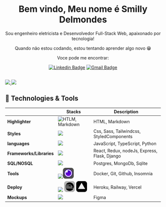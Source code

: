 <h1 align="center"> Bem vindo, Meu nome é Smilly Delmondes </h1>

<p align="center">
    Sou engenheiro eletricista e Desenvolvedor Full-Stack Web, apaixonado por tecnologia!
</p>

<p align="center"> 
  Quando não estou codando, estou tentando aprender algo novo 😁
</p>

<p align="center"> 
Voce pode me encontrar:
</p>

<div align="center">

  [![Linkedin Badge](https://img.shields.io/badge/-Smilly-blue?style=flat-square&logo=Linkedin&logoColor=white&link=https://www.linkedin.com/in/smillyaguilar/)](https://www.linkedin.com/in/smillyaguilar/)
  [![Gmail Badge](https://img.shields.io/badge/-smilly.3d@gmail.com-c14438?style=flat-square&logo=Gmail&logoColor=white&link=mailto:smilly.3d@gmail.com)](mailto:smilly.3d@gmail.com)
</div>
<br>

 <div>
  <a href="https://github.com/smilly3D">
    <img height="180em" src="https://github-readme-stats.vercel.app/api?username=smilly3D&count_private=true&show_icons=true&theme=dracula">
    <img height="180em" src="https://github-readme-stats.vercel.app/api/top-langs/?username=smilly3D&layout=compact&theme=dracula" >
  </a>
</div>


## 🔧 Technologies & Tools

|     | Stacks | Description |
| --- | --- | --- |
|**Highlighter**|  <img height='35px' src="https://skillicons.dev/icons?i=html,md&theme=light"  alt="HTLM, Markdown"/>| HTML, Markdown |
|**Styles**|  <img height='35px'  src="https://skillicons.dev/icons?i=css,sass,tailwind,styledcomponents"/>| Css, Sass, Tailwindcss, StyledComponents |
|**languages**|  <img height='35px'  src="https://skillicons.dev/icons?i=js,ts,python"/>| JavaScript, TypeScript, Python |
|**Frameworks/Libraries**|  <img height='35px'  src="https://skillicons.dev/icons?i=react,redux,nodejs,express,flask,django,"/>|React, Redux, nodeJs, Express, Flask, Django |
|**SQL/NOSQL**|  <img height='35px'  src="https://skillicons.dev/icons?i=postgres,mongodb,sqlite"/>| Postgres, MongoDb, Sqlite |
|**Tools**|  <img height='35px'  src="https://skillicons.dev/icons?i=docker,git,github"/><img height='35px' src="./assets/insominia.svg"/>| Docker, Git, Github, Insomnia |
|**Deploy**|  <img height='35px'  src="https://skillicons.dev/icons?i=heroku"/> <img height='35px' src="./assets/railwaynew.svg"/> <img height='35px' src="./assets/vercel.svg"/>| Heroku, Railway, Vercel|
|**Mockups**|  <img height='35px'  src="https://skillicons.dev/icons?i=figma"/>| Figma |
